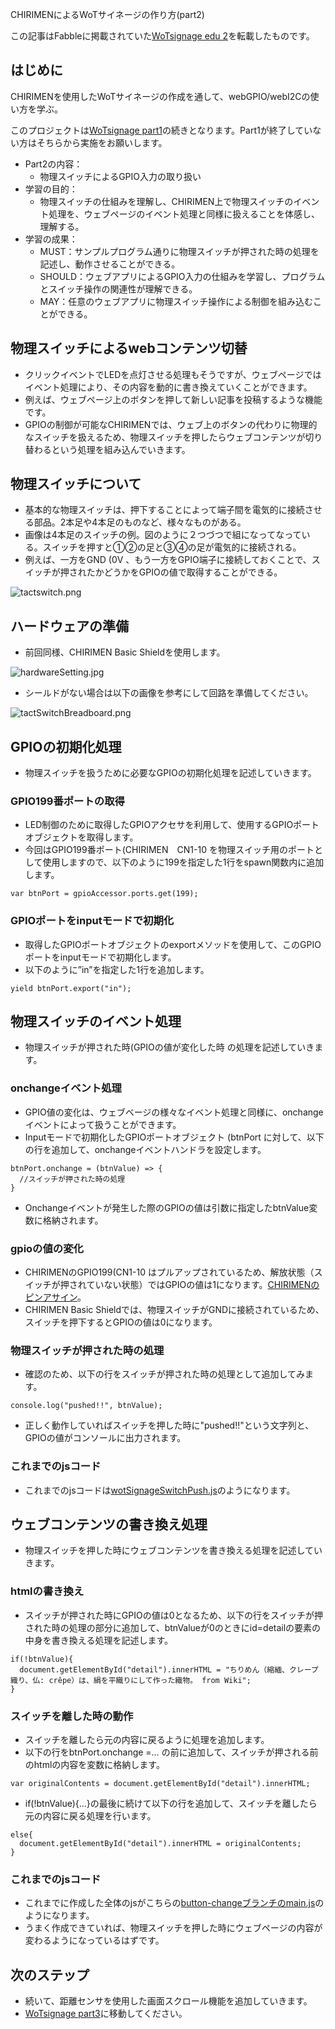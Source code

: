 CHIRIMENによるWoTサイネージの作り方(part2)

この記事はFabbleに掲載されていた[WoTsignage edu 2](http://fabble.cc/chirimenedu/wotsignage-edu2)を転載したものです。

## はじめに
CHIRIMENを使用したWoTサイネージの作成を通して、webGPIO/webI2Cの使い方を学ぶ。

このプロジェクトは[WoTsignage part1](https://github.com/naokisekiguchi/WoTsignageText/blob/master/chirimenWotSignage1.md)の続きとなります。Part1が終了していない方はそちらから実施をお願いします。


* Part2の内容： 
	* 物理スイッチによるGPIO入力の取り扱い 
* 学習の目的： 
	* 物理スイッチの仕組みを理解し、CHIRIMEN上で物理スイッチのイベント処理を、ウェブページのイベント処理と同様に扱えることを体感し、理解する。 
* 学習の成果： 
	* MUST：サンプルプログラム通りに物理スイッチが押された時の処理を記述し、動作させることができる。 
	* SHOULD：ウェブアプリによるGPIO入力の仕組みを学習し、プログラムとスイッチ操作の関連性が理解できる。 
	* MAY：任意のウェブアプリに物理スイッチ操作による制御を組み込むことができる。

## 物理スイッチによるwebコンテンツ切替
* クリックイベントでLEDを点灯させる処理もそうですが、ウェブページではイベント処理により、その内容を動的に書き換えていくことができます。
* 例えば、ウェブページ上のボタンを押して新しい記事を投稿するような機能です。
* GPIOの制御が可能なCHIRIMENでは、ウェブ上のボタンの代わりに物理的なスイッチを扱えるため、物理スイッチを押したらウェブコンテンツが切り替わるという処理を組み込んでいきます。

## 物理スイッチについて
* 基本的な物理スイッチは、押下することによって端子間を電気的に接続させる部品。2本足や4本足のものなど、様々なものがある。
* 画像は4本足のスイッチの例。図のように２つづつで組になってなっている。スイッチを押すと①②の足と③④の足が電気的に接続される。
* 例えば、一方をGND (0V 、もう一方をGPIO端子に接続しておくことで、スイッチが押されたかどうかをGPIOの値で取得することができる。

![tactswitch.png](https://github.com/naokisekiguchi/WoTsignageText/raw/master/images/tactswitch.png "tactswitch.png")


## ハードウェアの準備
* 前回同様、CHIRIMEN Basic Shieldを使用します。


![hardwareSetting.jpg](https://github.com/naokisekiguchi/WoTsignageText/raw/master/images/hardwareSetting.jpg "hardwareSetting.jpg")

* シールドがない場合は以下の画像を参考にして回路を準備してください。

![tactSwitchBreadboard.png](https://github.com/naokisekiguchi/WoTsignageText/raw/master/images/tactSwitchBreadboard.png "tactSwitchBreadboard.png")


## GPIOの初期化処理
* 物理スイッチを扱うために必要なGPIOの初期化処理を記述していきます。

### GPIO199番ポートの取得
* LED制御のために取得したGPIOアクセサを利用して、使用するGPIOポートオブジェクトを取得します。
* 今回はGPIO199番ポート(CHIRIMEN　CN1-10 を物理スイッチ用のポートとして使用しますので、以下のように199を指定した1行をspawn関数内に追加します。

```
var btnPort = gpioAccessor.ports.get(199);
```

### GPIOポートをinputモードで初期化
* 取得したGPIOポートオブジェクトのexportメソッドを使用して、このGPIOポートをinputモードで初期化します。
* 以下のように”in”を指定した1行を追加します。

```
yield btnPort.export("in");
```

## 物理スイッチのイベント処理
* 物理スイッチが押された時(GPIOの値が変化した時 の処理を記述していきます。

### onchangeイベント処理
* GPIO値の変化は、ウェブベージの様々なイベント処理と同様に、onchangeイベントによって扱うことができます。
* Inputモードで初期化したGPIOポートオブジェクト (btnPort に対して、以下の行を追加して、onchangeイベントハンドラを設定します。

```
btnPort.onchange = (btnValue) => {
  //スイッチが押された時の処理
}
```

* Onchangeイベントが発生した際のGPIOの値は引数に指定したbtnValue変数に格納されます。

### gpioの値の変化
* CHIRIMENのGPIO199(CN1-10 はプルアップされているため、解放状態（スイッチが押されていない状態）ではGPIOの値は1になります。[CHIRIMENのピンアサイン](https://chirimen.org/docs/ja/board_connectors.html)。
* CHIRIMEN Basic Shieldでは、物理スイッチがGNDに接続されているため、スイッチを押下するとGPIOの値は0になります。

### 物理スイッチが押された時の処理
* 確認のため、以下の行をスイッチが押された時の処理として追加してみます。

```
console.log("pushed!!", btnValue);
```

* 正しく動作していればスイッチを押した時に"pushed!!"という文字列と、GPIOの値がコンソールに出力されます。

### これまでのjsコード
* これまでのjsコードは[wotSignageSwitchPush.js](https://github.com/naokisekiguchi/WoTsignageText/blob/master/js/wotSignageSwitchPush.js)のようになります。

## ウェブコンテンツの書き換え処理
* 物理スイッチを押した時にウェブコンテンツを書き換える処理を記述していきます。

### htmlの書き換え
* スイッチが押された時にGPIOの値は0となるため、以下の行をスイッチが押された時の処理の部分に追加して、btnValueが0のときにid=detailの要素の中身を書き換える処理を記述します。

```
if(!btnValue){
  document.getElementById("detail").innerHTML = "ちりめん（縮緬、クレープ織り、仏: crêpe）は、絹を平織りにして作った織物。 from Wiki";
}
```

### スイッチを離した時の動作
* スイッチを離したら元の内容に戻るように処理を追加します。
* 以下の行をbtnPort.onchange =… の前に追加して、スイッチが押される前のhtmlの内容を変数に格納します。

```
var originalContents = document.getElementById("detail").innerHTML;
```

* if(!btnValue){...}の最後に続けて以下の行を追加して、スイッチを離したら元の内容に戻る処理を行います。

```
else{
  document.getElementById("detail").innerHTML = originalContents;
}
```

### これまでのjsコード
* これまでに作成した全体のjsがこちらの[button-changeブランチのmain.js](https://github.com/naokisekiguchi/WoTSignage/blob/button-change/js/main.js)のようになります。
* うまく作成できていれば、物理スイッチを押した時にウェブページの内容が変わるようになっているはずです。

## 次のステップ
* 続いて、距離センサを使用した画面スクロール機能を追加していきます。
* [WoTsignage part3](https://github.com/naokisekiguchi/WoTsignageText/blob/master/chirimenWotSignage3.md)に移動してください。

